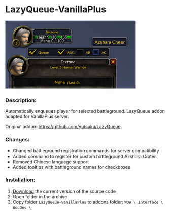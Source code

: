 # LazyQueue-VanillaPlus

![Addon screenshot #1](IMG_1.png)

### Description:
Automatically enqueues player for selected battleground. LazyQueue addon adapted for VanillaPlus server.

Original addon: https://github.com/yutsuku/LazyQueue

### Changes:
* Changed battleground registration commands for server compatibility
* Added command to register for custom battleground Azshara Crater
* Removed Chinese language support
* Added tooltips with battleground names for checkboxes

### Installation:
1. [Download](https://github.com/for-wow/lazy-queue-vanillaplus/archive/refs/heads/main.zip) the current version of the source code
2. Open folder in the archive
3. Copy folder `LazyQueue-VanillaPlus` to addons folder: `WOW \ Interface \ AddOns \`
